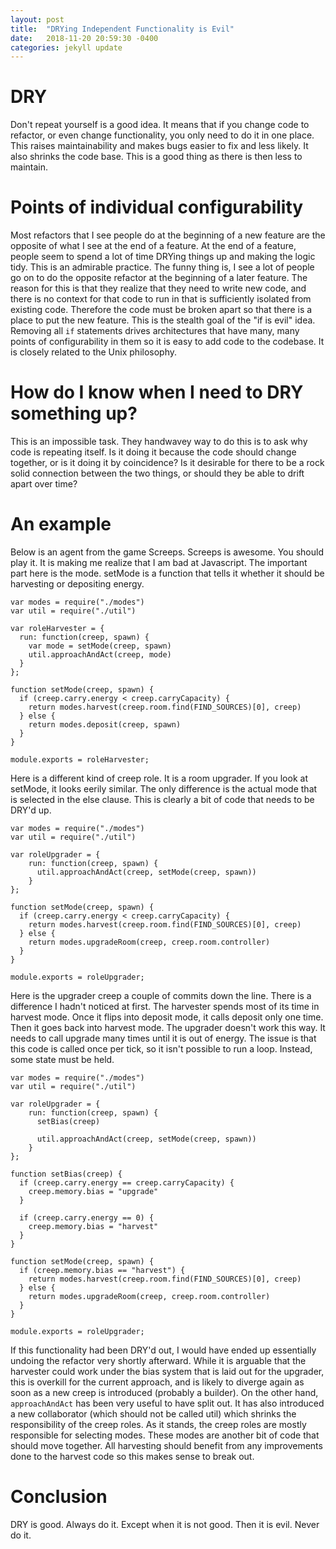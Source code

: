 ```yaml
---
layout: post
title:  "DRYing Independent Functionality is Evil"
date:   2018-11-20 20:59:30 -0400
categories: jekyll update
---
```


# DRY
Don't repeat yourself is a good idea. It means that if you change code to refactor, or even change functionality, you only need to do it in one place. This raises maintainability and makes bugs easier to fix and less likely. It also shrinks the code base. This is a good thing as there is then less to maintain.

# Points of individual configurability
Most refactors that I see people do at the beginning of a new feature are the opposite of what I see at the end of a feature. At the end of a feature, people seem to spend a lot of time DRYing things up and making the logic tidy. This is an admirable practice. The funny thing is, I see a lot of people go on to do the opposite refactor at the beginning of a later feature. The reason for this is that they realize that they need to write new code, and there is no context for that code to run in that is sufficiently isolated from existing code. Therefore the code must be broken apart so that there is a place to put the new feature. This is the stealth goal of the "if is evil" idea. Removing all `if` statements drives architectures that have many, many points of configurability in them so it is easy to add code to the codebase. It is closely related to the Unix philosophy.

# How do I know when I need to DRY something up?
This is an impossible task. They handwavey way to do this is to ask why code is repeating itself. Is it doing it because the code should change together, or is it doing it by coincidence? Is it desirable for there to be a rock solid connection between the two things, or should they be able to drift apart over time?

# An example
Below is an agent from the game Screeps. Screeps is awesome. You should play it. It is making me realize that I am bad at Javascript. The important part here is the mode. setMode is a function that tells it whether it should be harvesting or depositing energy.

```
var modes = require("./modes")
var util = require("./util")

var roleHarvester = {
  run: function(creep, spawn) {
    var mode = setMode(creep, spawn)
    util.approachAndAct(creep, mode)
  }
};

function setMode(creep, spawn) {
  if (creep.carry.energy < creep.carryCapacity) {
    return modes.harvest(creep.room.find(FIND_SOURCES)[0], creep)
  } else {
    return modes.deposit(creep, spawn)
  }
}

module.exports = roleHarvester;
```
Here is a different kind of creep role. It is a room upgrader. If you look at setMode, it looks eerily similar. The only difference is the actual mode that is selected in the else clause. This is clearly a bit of code that needs to be DRY'd up.

```
var modes = require("./modes")
var util = require("./util")

var roleUpgrader = {
    run: function(creep, spawn) {
      util.approachAndAct(creep, setMode(creep, spawn))
    }
};

function setMode(creep, spawn) {
  if (creep.carry.energy < creep.carryCapacity) {
    return modes.harvest(creep.room.find(FIND_SOURCES)[0], creep)
  } else {
    return modes.upgradeRoom(creep, creep.room.controller)
  }
}

module.exports = roleUpgrader;

```
Here is the upgrader creep a couple of commits down the line. There is a difference I hadn't noticed at first. The harvester spends most of its time in harvest mode. Once it flips into deposit mode, it calls deposit only one time. Then it goes back into harvest mode. The upgrader doesn't work this way. It needs to call upgrade many times until it is out of energy. The issue is that this code is called once per tick, so it isn't possible to run a loop. Instead, some state must be held.

```
var modes = require("./modes")
var util = require("./util")

var roleUpgrader = {
    run: function(creep, spawn) {
      setBias(creep)

      util.approachAndAct(creep, setMode(creep, spawn))
    }
};

function setBias(creep) {
  if (creep.carry.energy == creep.carryCapacity) {
    creep.memory.bias = "upgrade"
  }

  if (creep.carry.energy == 0) {
    creep.memory.bias = "harvest"
  }
}

function setMode(creep, spawn) {
  if (creep.memory.bias == "harvest") {
    return modes.harvest(creep.room.find(FIND_SOURCES)[0], creep)
  } else {
    return modes.upgradeRoom(creep, creep.room.controller)
  }
}

module.exports = roleUpgrader;
```
If this functionality had been DRY'd out, I would have ended up essentially undoing the refactor very shortly afterward. While it is arguable that the harvester could work under the bias system that is laid out for the upgrader, this is overkill for the current approach, and is likely to diverge again as soon as a new creep is introduced (probably a builder). On the other hand, `approachAndAct` has been very useful to have split out. It has also introduced a new collaborator (which should not be called util) which shrinks the responsibility of the creep roles. As it stands, the creep roles are mostly responsible for selecting modes. These modes are another bit of code that should move together. All harvesting should benefit from any improvements done to the harvest code so this makes sense to break out.

# Conclusion
DRY is good. Always do it. Except when it is not good. Then it is evil. Never do it.
